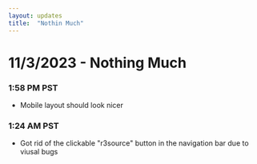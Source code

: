 ```yaml
---
layout: updates
title:  "Nothin Much"
---
```

# 11/3/2023 - Nothing Much
### 1:58 PM PST
- Mobile layout should look nicer

### 1:24 AM PST
- Got rid of the clickable "r3source" button in the navigation bar due to viusal bugs
